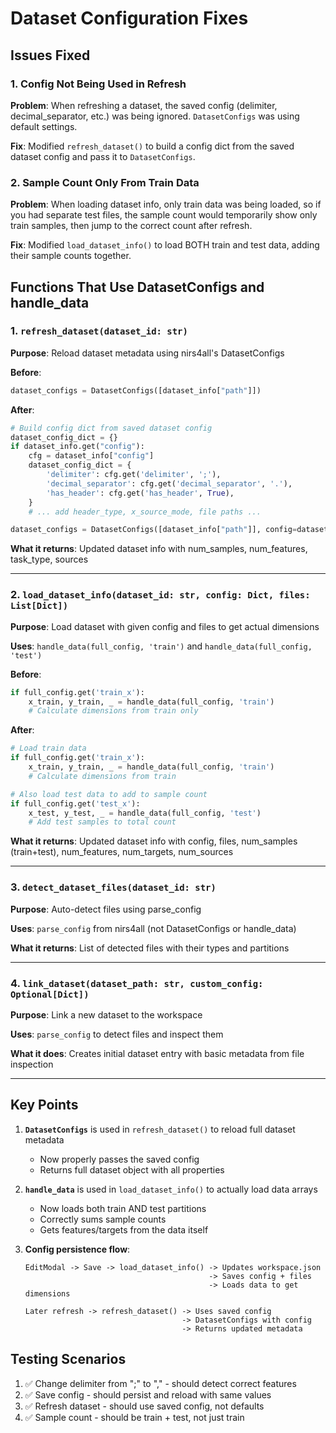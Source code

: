 # Dataset Configuration Fixes

## Issues Fixed

### 1. Config Not Being Used in Refresh
**Problem**: When refreshing a dataset, the saved config (delimiter, decimal_separator, etc.) was being ignored. `DatasetConfigs` was using default settings.

**Fix**: Modified `refresh_dataset()` to build a config dict from the saved dataset config and pass it to `DatasetConfigs`.

### 2. Sample Count Only From Train Data
**Problem**: When loading dataset info, only train data was being loaded, so if you had separate test files, the sample count would temporarily show only train samples, then jump to the correct count after refresh.

**Fix**: Modified `load_dataset_info()` to load BOTH train and test data, adding their sample counts together.

## Functions That Use DatasetConfigs and handle_data

### 1. `refresh_dataset(dataset_id: str)`
**Purpose**: Reload dataset metadata using nirs4all's DatasetConfigs

**Before**:
```python
dataset_configs = DatasetConfigs([dataset_info["path"]])
```

**After**:
```python
# Build config dict from saved dataset config
dataset_config_dict = {}
if dataset_info.get("config"):
    cfg = dataset_info["config"]
    dataset_config_dict = {
        'delimiter': cfg.get('delimiter', ';'),
        'decimal_separator': cfg.get('decimal_separator', '.'),
        'has_header': cfg.get('has_header', True),
    }
    # ... add header_type, x_source_mode, file paths ...

dataset_configs = DatasetConfigs([dataset_info["path"]], config=dataset_config_dict if dataset_config_dict else None)
```

**What it returns**: Updated dataset info with num_samples, num_features, task_type, sources

---

### 2. `load_dataset_info(dataset_id: str, config: Dict, files: List[Dict])`
**Purpose**: Load dataset with given config and files to get actual dimensions

**Uses**: `handle_data(full_config, 'train')` and `handle_data(full_config, 'test')`

**Before**:
```python
if full_config.get('train_x'):
    x_train, y_train, _ = handle_data(full_config, 'train')
    # Calculate dimensions from train only
```

**After**:
```python
# Load train data
if full_config.get('train_x'):
    x_train, y_train, _ = handle_data(full_config, 'train')
    # Calculate dimensions from train

# Also load test data to add to sample count
if full_config.get('test_x'):
    x_test, y_test, _ = handle_data(full_config, 'test')
    # Add test samples to total count
```

**What it returns**: Updated dataset info with config, files, num_samples (train+test), num_features, num_targets, num_sources

---

### 3. `detect_dataset_files(dataset_id: str)`
**Purpose**: Auto-detect files using parse_config

**Uses**: `parse_config` from nirs4all (not DatasetConfigs or handle_data)

**What it returns**: List of detected files with their types and partitions

---

### 4. `link_dataset(dataset_path: str, custom_config: Optional[Dict])`
**Purpose**: Link a new dataset to the workspace

**Uses**: `parse_config` to detect files and inspect them

**What it does**: Creates initial dataset entry with basic metadata from file inspection

---

## Key Points

1. **`DatasetConfigs`** is used in `refresh_dataset()` to reload full dataset metadata
   - Now properly passes the saved config
   - Returns full dataset object with all properties

2. **`handle_data`** is used in `load_dataset_info()` to actually load data arrays
   - Now loads both train AND test partitions
   - Correctly sums sample counts
   - Gets features/targets from the data itself

3. **Config persistence flow**:
   ```
   EditModal -> Save -> load_dataset_info() -> Updates workspace.json
                                            -> Saves config + files
                                            -> Loads data to get dimensions

   Later refresh -> refresh_dataset() -> Uses saved config
                                      -> DatasetConfigs with config
                                      -> Returns updated metadata
   ```

## Testing Scenarios

1. ✅ Change delimiter from ";" to "," - should detect correct features
2. ✅ Save config - should persist and reload with same values
3. ✅ Refresh dataset - should use saved config, not defaults
4. ✅ Sample count - should be train + test, not just train
